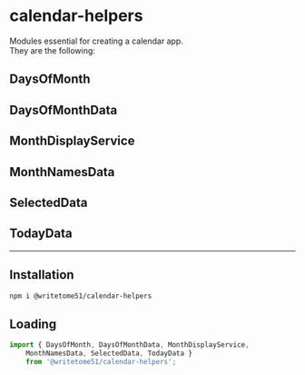 # calendar-helpers

Modules essential for creating a calendar app.  
They are the following:

## DaysOfMonth 
## DaysOfMonthData
## MonthDisplayService
## MonthNamesData 
## SelectedData 
## TodayData

------

## Installation
```bash
npm i @writetome51/calendar-helpers
```

## Loading
```js
import { DaysOfMonth, DaysOfMonthData, MonthDisplayService, 
    MonthNamesData, SelectedData, TodayData } 
    from '@writetome51/calendar-helpers';
```
